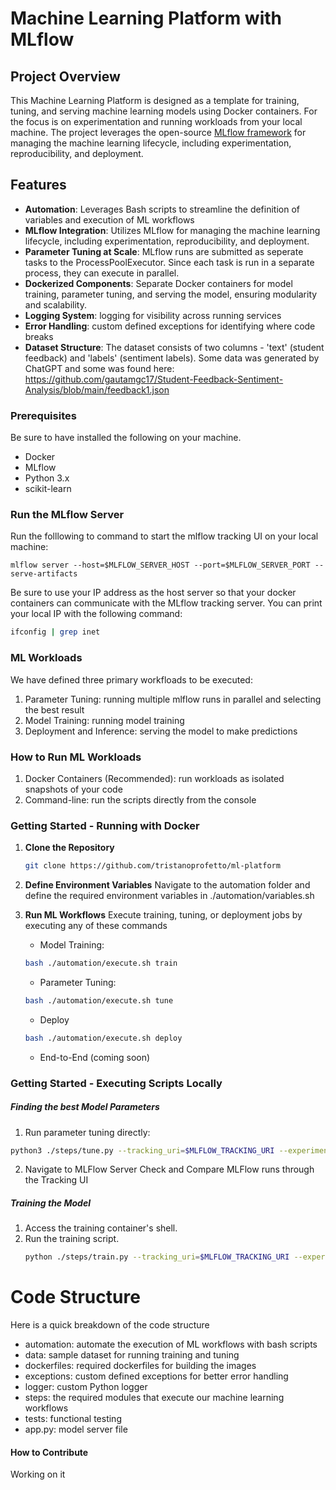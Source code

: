# Machine Learning Platform with MLflow

## Project Overview
This Machine Learning Platform is designed as a template for training, tuning, and serving machine learning models using Docker containers. For the focus is on experimentation and running workloads from your local machine. The project leverages the open-source [MLflow framework](https://mlflow.org/docs/latest/index.html) for managing the machine learning lifecycle, including experimentation, reproducibility, and deployment.

## Features
- **Automation**: Leverages Bash scripts to streamline the definition of variables and execution of ML workflows
- **MLflow Integration**: Utilizes MLflow for managing the machine learning lifecycle, including experimentation, reproducibility, and deployment.
- **Parameter Tuning at Scale**: MLflow runs are submitted as seperate tasks to the ProcessPoolExecutor. Since each task is run in a separate process, they can execute in parallel.
- **Dockerized Components**: Separate Docker containers for model training, parameter tuning, and serving the model, ensuring modularity and scalability.
- **Logging System**: logging for visibility across running services
- **Error Handling**: custom defined exceptions for identifying where code breaks
- **Dataset Structure**: The dataset consists of two columns - 'text' (student feedback) and 'labels' (sentiment labels). Some data was generated by ChatGPT and some was found here: https://github.com/gautamgc17/Student-Feedback-Sentiment-Analysis/blob/main/feedback1.json


### Prerequisites
Be sure to have installed the following on your machine.
- Docker
- MLflow
- Python 3.x
- scikit-learn

### Run the MLflow Server
Run the folllowing to command to start the mlflow tracking UI on your local machine:
```
mlflow server --host=$MLFLOW_SERVER_HOST --port=$MLFLOW_SERVER_PORT --serve-artifacts
```
Be sure to use your IP address as the host server so that your docker containers can communicate with the MLflow tracking server. You can print your local IP with the following command:
```sh
ifconfig | grep inet
```

### ML Workloads
We have defined three primary workfloads to be executed:
1. Parameter Tuning: running multiple mlflow runs in parallel and selecting the best result
2. Model Training: running model training
3. Deployment and Inference: serving the model to make predictions

### How to Run ML Workloads
1. Docker Containers (Recommended): run workloads as isolated snapshots of your code
2. Command-line: run the scripts directly from the console

### Getting Started - Running with Docker
1. **Clone the Repository**
   ```sh
   git clone https://github.com/tristanoprofetto/ml-platform
   ```

2. **Define Environment Variables**
   Navigate to the automation folder and define the required environment variables in ./automation/variables.sh


3. **Run ML Workflows**
   Execute training, tuning, or deployment jobs by executing any of these commands
   * Model Training:
   ```sh
   bash ./automation/execute.sh train
   ```
   * Parameter Tuning:
   ```sh
   bash ./automation/execute.sh tune
   ```
   * Deploy
   ```sh
   bash ./automation/execute.sh deploy
   ```
   * End-to-End (coming soon)

### Getting Started - Executing Scripts Locally
##### Finding the best Model Parameters
1. Run parameter tuning directly:
```sh
python3 ./steps/tune.py --tracking_uri=$MLFLOW_TRACKING_URI --experiment_name=$MLFLOW_EXPERIMENT_NAME --run_name=$MLFLOW_RUN_NAME
```

2. Navigate to MLFlow Server Check and Compare MLFlow runs through the Tracking UI

##### Training the Model
1. Access the training container's shell.
2. Run the training script.
   ```sh
   python ./steps/train.py --tracking_uri=$MLFLOW_TRACKING_URI --experiment_name=$MLFLOW_EXPERIMENT_NAME --run_name=$MLFLOW_RUN_NAME
   ```

# Code Structure
Here is a quick breakdown of the code structure
* automation: automate the execution of ML workflows with bash scripts
* data: sample dataset for running training and tuning
* dockerfiles: required dockerfiles for building the images
* exceptions: custom defined exceptions for better error handling
* logger: custom Python logger
* steps: the required modules that execute our machine learning workflows
* tests: functional testing
* app.py: model server file

#### How to Contribute
Working on it

